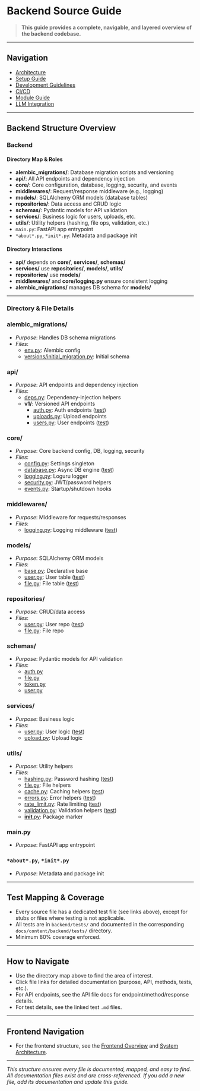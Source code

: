 <!-- docs/backend-source-guide.md  – Backend Gateway -->

# Backend Source Guide

> **This guide provides a complete, navigable, and layered overview of the backend codebase.**

---

## Navigation

- [Architecture](architecture.md)
- [Setup Guide](setup.md)
- [Development Guidelines](dev-guidelines.md)
- [CI/CD](ci-cd.md)
- [Module Guide](module-guide.md)
- [LLM Integration](llm-integration.md)

---

## Backend Structure Overview

### Backend

#### Directory Map & Roles

- **alembic_migrations/**: Database migration scripts and versioning
- **api/**: All API endpoints and dependency injection
- **core/**: Core configuration, database, logging, security, and events
- **middlewares/**: Request/response middleware (e.g., logging)
- **models/**: SQLAlchemy ORM models (database tables)
- **repositories/**: Data access and CRUD logic
- **schemas/**: Pydantic models for API validation
- **services/**: Business logic for users, uploads, etc.
- **utils/**: Utility helpers (hashing, file ops, validation, etc.)
- `main.py`: FastAPI app entrypoint
- `*about*.py`, `*init*.py`: Metadata and package init

#### Directory Interactions

- **api/** depends on **core/**, **services/**, **schemas/**
- **services/** use **repositories/**, **models/**, **utils/**
- **repositories/** use **models/**
- **middlewares/** and **core/logging.py** ensure consistent logging
- **alembic_migrations/** manages DB schema for **models/**

---

### Directory & File Details

### alembic_migrations/

- _Purpose_: Handles DB schema migrations
- _Files_:
  - [env.py](backend/src/alembic/env.py.md): Alembic config
  - [versions/initial_migration.py](backend/src/alembic/versions/initial_migration.md): Initial schema

### api/

- _Purpose_: API endpoints and dependency injection
- _Files_:
  - [deps.py](backend/src/api/deps.py.md): Dependency-injection helpers
  - **v1/**: Versioned API endpoints
    - [auth.py](backend/src/api/v1/auth.py.md): Auth endpoints ([test](backend/tests/api/v1/test_auth.py.md))
    - [uploads.py](backend/src/api/v1/uploads.py.md): Upload endpoints
    - [users.py](backend/src/api/v1/users.py.md): User endpoints ([test](backend/tests/api/v1/test_users.py.md))

### core/

- _Purpose_: Core backend config, DB, logging, security
- _Files_:
  - [config.py](backend/src/core/config.py.md): Settings singleton
  - [database.py](backend/src/core/database.py.md): Async DB engine ([test](backend/tests/core/database_tests.md))
  - [logging.py](backend/src/core/logging.py.md): Loguru logger
  - [security.py](backend/src/core/security.py.md): JWT/password helpers
  - [events.py](backend/src/core/events.md): Startup/shutdown hooks

### middlewares/

- _Purpose_: Middleware for requests/responses
- _Files_:
  - [logging.py](backend/src/middlewares/logging.py.md): Logging middleware ([test](backend/tests/middlewares/test_logging.py))

### models/

- _Purpose_: SQLAlchemy ORM models
- _Files_:
  - [base.py](backend/src/models/base.py.md): Declarative base
  - [user.py](backend/src/models/user.py.md): User table ([test](backend/tests/models/test_user.py.md))
  - [file.py](backend/src/models/file.py.md): File table ([test](backend/tests/models/test_file.py.md))

### repositories/

- _Purpose_: CRUD/data access
- _Files_:
  - [user.py](backend/src/repositories/user.py.md): User repo ([test](backend/tests/repositories/test_user.py.md))
  - [file.py](backend/src/repositories/file.py.md): File repo

### schemas/

- _Purpose_: Pydantic models for API validation
- _Files_:
  - [auth.py](backend/src/schemas/auth.py.md)
  - [file.py](backend/src/schemas/file.py.md)
  - [token.py](backend/src/schemas/token.py.md)
  - [user.py](backend/src/schemas/user.py.md)

### services/

- _Purpose_: Business logic
- _Files_:
  - [user.py](backend/src/services/user.py.md): User logic ([test](backend/tests/services/test_user.py.md))
  - [upload.py](backend/src/services/upload.py.md): Upload logic

### utils/

- _Purpose_: Utility helpers
- _Files_:
  - [hashing.py](backend/src/utils/hashing.py.md): Password hashing ([test](backend/tests/utils/test_hashing.py.md))
  - [file.py](backend/src/utils/file.py.md): File helpers
  - [cache.py](backend/src/utils/cache.py.md): Caching helpers ([test](backend/tests/utils/test_cache.py.md))
  - [errors.py](backend/src/utils/errors.py.md): Error helpers ([test](backend/tests/utils/test_errors.py.md))
  - [rate_limit.py](backend/src/utils/rate_limit.py.md): Rate limiting ([test](backend/tests/utils/test_rate_limit.py.md))
  - [validation.py](backend/src/utils/validation.py.md): Validation helpers ([test](backend/tests/utils/test_validation.py.md))
  - [**init**.py](backend/src/utils/__init__.py.md): Package marker

### main.py

- _Purpose_: FastAPI app entrypoint

### `*about*.py`, `*init*.py`

- _Purpose_: Metadata and package init

---

## Test Mapping & Coverage

- Every source file has a dedicated test file (see links above), except for stubs or files where testing is not applicable.
- All tests are in `backend/tests/` and documented in the corresponding `docs/content/backend/tests/` directory.
- Minimum 80% coverage enforced.

---

## How to Navigate

- Use the directory map above to find the area of interest.
- Click file links for detailed documentation (purpose, API, methods, tests, etc.).
- For API endpoints, see the API file docs for endpoint/method/response details.
- For test details, see the linked test `.md` files.

---

## Frontend Navigation

- For the frontend structure, see the [Frontend Overview](frontend/overview.md) and [System Architecture](architecture.md#file--directory-structure-frontend-example).

---

_This structure ensures every file is documented, mapped, and easy to find. All documentation files exist and are cross-referenced. If you add a new file, add its documentation and update this guide._
